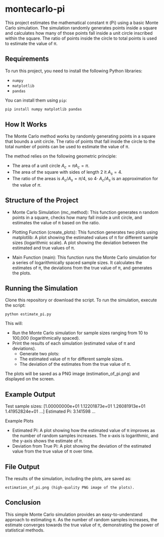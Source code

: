 # montecarlo-pi

This project estimates the mathematical constant π (Pi) using a basic Monte Carlo simulation. The simulation randomly generates points inside a square and calculates how many of those points fall inside a unit circle inscribed within the square. The ratio of points inside the circle to total points is used to estimate the value of π.

## Requirements

To run this project, you need to install the following Python libraries:
- `numpy`
- `matplotlib`
- `pandas`

You can install them using `pip`:

```bash
pip install numpy matplotlib pandas
```


## How It Works

The Monte Carlo method works by randomly generating points in a square that bounds a unit circle. The ratio of points that fall inside the circle to the total number of points can be used to estimate the value of π.

The method relies on the following geometric principle:

-   The area of a unit circle $A_c=π A_c​= π$.
-   The area of the square with sides of length 2 it $A_s=4$.
-   The ratio of the areas is $A_c / A_s = π/4$​, so $4 \cdot$ $A_c /A_s$ is an approximation for the value of $\pi$​.

## Structure of the Project

-    Monte Carlo Simulation (mc_method):
        This function generates n random points in a square, checks how many fall inside a unit circle, and estimates the value of π based on the ratio.

-    Plotting Function (create_plots):
        This function generates two plots using matplotlib:
            A plot showing the estimated values of π for different sample sizes (logarithmic scale).
            A plot showing the deviation between the estimated and true values of π.

-    Main Function (main):
        This function runs the Monte Carlo simulation for a series of logarithmically spaced sample sizes. It calculates the estimates of π, the deviations from the true value of π, and generates the plots.

## Running the Simulation
Clone this repository or download the script.
To run the simulation, execute the script:
    
```
python estimate_pi.py
```

This will:
- Run the Monte Carlo simulation for sample sizes ranging from 10 to 100,000 (logarithmically spaced).
- Print the results of each simulation (estimated value of π and deviations).
  - Generate two plots:
  -  The estimated value of π for different sample sizes.
  - The deviation of the estimates from the true value of π.

The plots will be saved as a PNG image (estimation_of_pi.png) and displayed on the screen.

## Example Output

Test sample sizes: [1.00000000e+01 1.12201873e+01 1.26081913e+01 1.41952824e+01 ...]
Estimated Pi: 3.141598
...

Example Plots

- Estimated Pi: A plot showing how the estimated value of π improves as the number of random samples increases. The x-axis is logarithmic, and the y-axis shows the estimate of π.
- Deviation from True Pi: A plot showing the deviation of the estimated value from the true value of π over time.

## File Output

The results of the simulation, including the plots, are saved as:

    estimation_of_pi.png (high-quality PNG image of the plots).

## Conclusion

This simple Monte Carlo simulation provides an easy-to-understand approach to estimating π. As the number of random samples increases, the estimate converges towards the true value of π, demonstrating the power of statistical methods.

